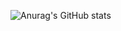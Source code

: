 ![Anurag's GitHub stats](https://github-readme-stats.vercel.app/api?username=SGH07&show_icons=true&theme=tokyonight/api/top-langs?username=SGH07)
